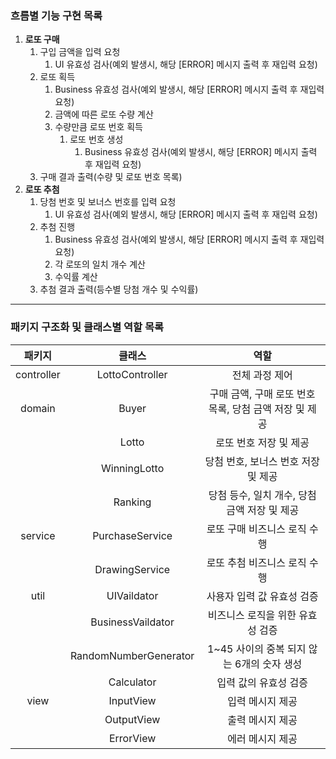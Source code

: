 ### 흐름별 기능 구현 목록
1. **로또 구매**
   1. 구입 금액을 입력 요청
      1. UI 유효성 검사(예외 발생시, 해당 [ERROR] 메시지 출력 후 재입력 요청)
   1. 로또 획득
      1. Business 유효성 검사(예외 발생시, 해당 [ERROR] 메시지 출력 후 재입력 요청)
      1. 금액에 따른 로또 수량 계산
      1. 수량만큼 로또 번호 획득
         1. 로또 번호 생성
            1. Business 유효성 검사(예외 발생시, 해당 [ERROR] 메시지 출력 후 재입력 요청)
   1. 구매 결과 출력(수량 및 로또 번호 목록)
1. **로또 추첨** 
   1. 당첨 번호 및 보너스 번호를 입력 요청
      1. UI 유효성 검사(예외 발생시, 해당 [ERROR] 메시지 출력 후 재입력 요청)
   1. 추첨 진행
      1. Business 유효성 검사(예외 발생시, 해당 [ERROR] 메시지 출력 후 재입력 요청)
      1. 각 로또의 일치 개수 계산
      1. 수익률 계산
   1. 추첨 결과 출력(등수별 당첨 개수 및 수익률)

***

### 패키지 구조화 및 클래스별 역할 목록

|    패키지     |          클래스          |                역할                 |
|:----------:|:---------------------:|:---------------------------------:|
| controller |    LottoController    |             전체 과정 제어              |
|   domain   |         Buyer         | 구매 금액, 구매 로또 번호 목록, 당첨 금액 저장 및 제공 |
|            |         Lotto         |           로또 번호 저장 및 제공           |
|            |     WinningLotto      |       당첨 번호, 보너스 번호 저장 및 제공       |
|            |        Ranking        |    당첨 등수, 일치 개수, 당첨 금액 저장 및 제공    |
|  service   |    PurchaseService    |         로또 구매 비즈니스 로직 수행          |
|            |    DrawingService     |         로또 추첨 비즈니스 로직 수행          |
|    util    |      UIVaildator      |          사용자 입력 값 유효성 검증          |
|            |   BusinessVaildator   |        비즈니스 로직을 위한 유효성 검증         |
|            | RandomNumberGenerator |    1~45 사이의 중복 되지 않는 6개의 숫자 생성    | 
|            |      Calculator       |           입력 값의 유효성 검증            |
|    view    |       InputView       |             입력 메시지 제공             |
|            |      OutputView       |             출력 메시지 제공             |
|            |      ErrorView       |             에러 메시지 제공             |